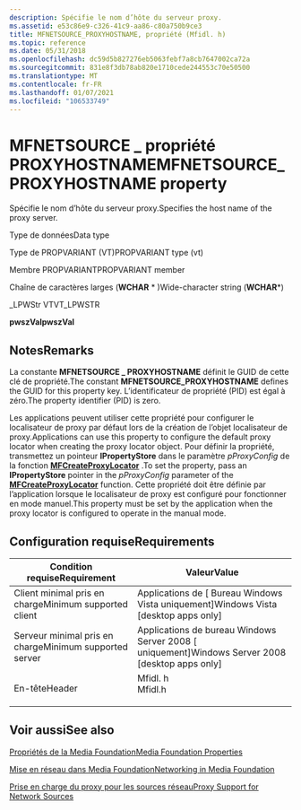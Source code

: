 ```yaml
---
description: Spécifie le nom d’hôte du serveur proxy.
ms.assetid: e53c86e9-c326-41c9-aa86-c80a750b9ce3
title: MFNETSOURCE_PROXYHOSTNAME, propriété (Mfidl. h)
ms.topic: reference
ms.date: 05/31/2018
ms.openlocfilehash: dc59d5b827276eb5063febf7a8cb7647002ca72a
ms.sourcegitcommit: 831e8f3db78ab820e1710cede244553c70e50500
ms.translationtype: MT
ms.contentlocale: fr-FR
ms.lasthandoff: 01/07/2021
ms.locfileid: "106533749"
---
```

# <a name="mfnetsource_proxyhostname-property"></a><span data-ttu-id="26130-103">MFNETSOURCE \_ propriété PROXYHOSTNAME</span><span class="sxs-lookup"><span data-stu-id="26130-103">MFNETSOURCE\_PROXYHOSTNAME property</span></span>

<span data-ttu-id="26130-104">Spécifie le nom d’hôte du serveur proxy.</span><span class="sxs-lookup"><span data-stu-id="26130-104">Specifies the host name of the proxy server.</span></span>



<span data-ttu-id="26130-105">Type de données</span><span class="sxs-lookup"><span data-stu-id="26130-105">Data type</span></span>

<span data-ttu-id="26130-106">Type de PROPVARIANT (VT)</span><span class="sxs-lookup"><span data-stu-id="26130-106">PROPVARIANT type (vt)</span></span>

<span data-ttu-id="26130-107">Membre PROPVARIANT</span><span class="sxs-lookup"><span data-stu-id="26130-107">PROPVARIANT member</span></span>

<span data-ttu-id="26130-108">Chaîne de caractères larges (**WCHAR** \* )</span><span class="sxs-lookup"><span data-stu-id="26130-108">Wide-character string (**WCHAR**\*)</span></span>

<span data-ttu-id="26130-109">\_LPWStr VT</span><span class="sxs-lookup"><span data-stu-id="26130-109">VT\_LPWSTR</span></span>

<span data-ttu-id="26130-110">**pwszVal**</span><span class="sxs-lookup"><span data-stu-id="26130-110">**pwszVal**</span></span>



## <a name="remarks"></a><span data-ttu-id="26130-111">Notes</span><span class="sxs-lookup"><span data-stu-id="26130-111">Remarks</span></span>

<span data-ttu-id="26130-112">La constante **MFNETSOURCE \_ PROXYHOSTNAME** définit le GUID de cette clé de propriété.</span><span class="sxs-lookup"><span data-stu-id="26130-112">The constant **MFNETSOURCE\_PROXYHOSTNAME** defines the GUID for this property key.</span></span> <span data-ttu-id="26130-113">L’identificateur de propriété (PID) est égal à zéro.</span><span class="sxs-lookup"><span data-stu-id="26130-113">The property identifier (PID) is zero.</span></span>

<span data-ttu-id="26130-114">Les applications peuvent utiliser cette propriété pour configurer le localisateur de proxy par défaut lors de la création de l’objet localisateur de proxy.</span><span class="sxs-lookup"><span data-stu-id="26130-114">Applications can use this property to configure the default proxy locator when creating the proxy locator object.</span></span> <span data-ttu-id="26130-115">Pour définir la propriété, transmettez un pointeur **IPropertyStore** dans le paramètre *pProxyConfig* de la fonction [**MFCreateProxyLocator**](/windows/desktop/api/mfidl/nf-mfidl-mfcreateproxylocator) .</span><span class="sxs-lookup"><span data-stu-id="26130-115">To set the property, pass an **IPropertyStore** pointer in the *pProxyConfig* parameter of the [**MFCreateProxyLocator**](/windows/desktop/api/mfidl/nf-mfidl-mfcreateproxylocator) function.</span></span> <span data-ttu-id="26130-116">Cette propriété doit être définie par l’application lorsque le localisateur de proxy est configuré pour fonctionner en mode manuel.</span><span class="sxs-lookup"><span data-stu-id="26130-116">This property must be set by the application when the proxy locator is configured to operate in the manual mode.</span></span>

## <a name="requirements"></a><span data-ttu-id="26130-117">Configuration requise</span><span class="sxs-lookup"><span data-stu-id="26130-117">Requirements</span></span>



| <span data-ttu-id="26130-118">Condition requise</span><span class="sxs-lookup"><span data-stu-id="26130-118">Requirement</span></span> | <span data-ttu-id="26130-119">Valeur</span><span class="sxs-lookup"><span data-stu-id="26130-119">Value</span></span> |
|-------------------------------------|------------------------------------------------------------------------------------|
| <span data-ttu-id="26130-120">Client minimal pris en charge</span><span class="sxs-lookup"><span data-stu-id="26130-120">Minimum supported client</span></span><br/> | <span data-ttu-id="26130-121">Applications de \[ Bureau Windows Vista uniquement\]</span><span class="sxs-lookup"><span data-stu-id="26130-121">Windows Vista \[desktop apps only\]</span></span><br/>                                     |
| <span data-ttu-id="26130-122">Serveur minimal pris en charge</span><span class="sxs-lookup"><span data-stu-id="26130-122">Minimum supported server</span></span><br/> | <span data-ttu-id="26130-123">Applications de bureau Windows Server 2008 \[ uniquement\]</span><span class="sxs-lookup"><span data-stu-id="26130-123">Windows Server 2008 \[desktop apps only\]</span></span><br/>                               |
| <span data-ttu-id="26130-124">En-tête</span><span class="sxs-lookup"><span data-stu-id="26130-124">Header</span></span><br/>                   | <dl> <span data-ttu-id="26130-125"><dt>Mfidl. h</dt></span><span class="sxs-lookup"><span data-stu-id="26130-125"><dt>Mfidl.h</dt></span></span> </dl> |



## <a name="see-also"></a><span data-ttu-id="26130-126">Voir aussi</span><span class="sxs-lookup"><span data-stu-id="26130-126">See also</span></span>

<dl> <dt>

[<span data-ttu-id="26130-127">Propriétés de la Media Foundation</span><span class="sxs-lookup"><span data-stu-id="26130-127">Media Foundation Properties</span></span>](media-foundation-properties.md)
</dt> <dt>

[<span data-ttu-id="26130-128">Mise en réseau dans Media Foundation</span><span class="sxs-lookup"><span data-stu-id="26130-128">Networking in Media Foundation</span></span>](networking-in-media-foundation.md)
</dt> <dt>

[<span data-ttu-id="26130-129">Prise en charge du proxy pour les sources réseau</span><span class="sxs-lookup"><span data-stu-id="26130-129">Proxy Support for Network Sources</span></span>](proxy-support-for-network-sources.md)
</dt> </dl>

 

 




